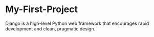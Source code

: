 # My-First-Project
Django is a high-level Python web framework that encourages rapid development and clean, pragmatic design.
